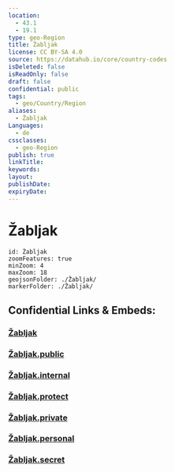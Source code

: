 ```yaml
---
location:
  - 43.1
  - 19.1
type: geo-Region
title: Žabljak
license: CC BY-SA 4.0
source: https://datahub.io/core/country-codes
isDeleted: false
isReadOnly: false
draft: false
confidential: public
tags:
  - geo/Country/Region
aliases:
  - Žabljak
Languages:
  - de
cssclasses:
  - geo-Region
publish: true
linkTitle:
keywords:
layout:
publishDate:
expiryDate:
---
```


# Žabljak

```leaflet
id: Žabljak
zoomFeatures: true 
minZoom: 4 
maxZoom: 18
geojsonFolder: ./Žabljak/
markerFolder: ./Žabljak/
```


## Confidential Links & Embeds: 

### [Žabljak](/_Standards/Earth/Continent/Europe/Europe~South/Montenegro/Municipalities~Montenegro/Žabljak.md) 

### [Žabljak.public](/_public/Earth/Continent/Europe/Europe~South/Montenegro/Municipalities~Montenegro/Žabljak.public.md) 

### [Žabljak.internal](/_internal/Earth/Continent/Europe/Europe~South/Montenegro/Municipalities~Montenegro/Žabljak.internal.md) 

### [Žabljak.protect](/_protect/Earth/Continent/Europe/Europe~South/Montenegro/Municipalities~Montenegro/Žabljak.protect.md) 

### [Žabljak.private](/_private/Earth/Continent/Europe/Europe~South/Montenegro/Municipalities~Montenegro/Žabljak.private.md) 

### [Žabljak.personal](/_personal/Earth/Continent/Europe/Europe~South/Montenegro/Municipalities~Montenegro/Žabljak.personal.md) 

### [Žabljak.secret](/_secret/Earth/Continent/Europe/Europe~South/Montenegro/Municipalities~Montenegro/Žabljak.secret.md)

